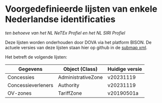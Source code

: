 # Voorgedefinieerde lijsten van enkele Nederlandse identificaties

*ten behoeve van het NL NeTEx Profiel en het NL SIRI Profiel*

Deze lijsten worden onderhouden door DOVA via het platform BISON.
De actuele versies van deze lijsten staan hier op github in de [submap xml](http://github.com/BISONNL/predefined/tree/master/xml).

Het betreft de volgende lijsten:

Gegevens           | Object (Class)     | Huidige versie
------------------ | ------------------ | ---------------
Concessies         | AdministrativeZone | v20231119
Concessieverleners | Authority          | v20231119
OV-zones           | TariffZone         | v20190501a
